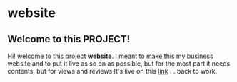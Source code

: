 # website
## Welcome to this PROJECT!

Hi! welcome to this project **website**. I meant to make this my business website and to put it live as so on as possible, but for the most part it needs contents, but for views and reviews It's live on this [link](https://thekiwidev.github.io/website/)
.
.
back to work.
